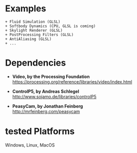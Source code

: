 # Examples

```
+ Fluid Simulation (GLSL)
+ Softbody Dynamics (CPU, GLSL is coming)
+ Skylight Renderer (GLSL)
+ PostProcessing Filters (GLSL)
+ AntiAliasing (GLSL)
+ ...
```


# Dependencies

 - **Video, by the Processing Foundation**<br>
   https://processing.org/reference/libraries/video/index.html
   
 - **ControlP5, by Andreas Schlegel**<br>
   http://www.sojamo.de/libraries/controlP5
   
 - **PeasyCam, by Jonathan Feinberg**<br>
   http://mrfeinberg.com/peasycam


# tested Platforms
Windows, Linux, MacOS
